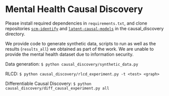 # Mental Health Causal Discovery

Please install required dependencies in `requirements.txt`, and clone repositories [`scm-identify`](https://github.com/dongxinshuai/scm-identify) and [`latent-causal-models`](https://github.com/parjanya20/latent-causal-models) in the causal_discovery directory. 

We provide code to generate synthetic data, scripts to run as well as the results (`results_all`) we obtained as part of the work. We are unable to provide the mental health dataset due to information security. 

Data generation:
`$ python causal_discovery/synthetic_data.py`

RLCD:
`$ python causal_discovery/rlcd_experiment.py -t <test> <graph>`


Differentiable Causal Discovery:
`$ python causal_discovery/diff_causal_experiment.py all`